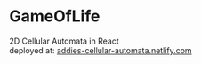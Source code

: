# GameOfLife
2D Cellular Automata in React  
deployed at: [addies-cellular-automata.netlify.com](https://addies-cellular-automata.netlify.com)
